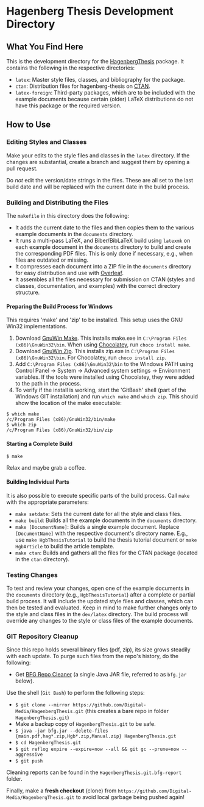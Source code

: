 # Hagenberg Thesis Development Directory

## What You Find Here

This is the development directory for the [HagenbergThesis](https://github.com/Digital-Media/HagenbergThesis) package. It contains the following in the respective directories:

- `latex`: Master style files, classes, and bibliography for the package.
- `ctan`: Distribution files for hagenberg-thesis on [CTAN](https://ctan.org/pkg/hagenberg-thesis).
- `latex-foreign`: Third-party packages, which are to be included with the example documents because certain (older) LaTeX distributions do not have this package or the required version.

## How to Use

### Editing Styles and Classes

Make your edits to the style files and classes in the `latex` directory. If the changes are substantial, create a branch and suggest them by opening a pull request.

Do *not* edit the version/date strings in the files. These are all set to the last build date and will be replaced with the current date in the build process.

### Building and Distributing the Files

The `makefile` in this directory does the following:

- It adds the current date to the files and then copies them to the various example documents in the `documents` directory.
- It runs a multi-pass LaTeX, and Biber/BibLaTeX build using `latexmk` on each example document in the `documents` directory to build and create the corresponding PDF files. This is only done if necessary, e.g., when files are outdated or missing.
- It compresses each document into a ZIP file in the `documents` directory for easy distribution and use with [Overleaf](https://www.overleaf.com/).
- It assembles all the files necessary for submission on CTAN (styles and classes, documentation, and examples) with the correct directory structure.

#### Preparing the Build Process for Windows

This requires 'make' and 'zip' to be installed. This setup uses the GNU Win32 implementations.

1. Download [GnuWin Make](http://gnuwin32.sourceforge.net/downlinks/make.php). This installs make.exe in `C:\Program Files (x86)\GnuWin32\bin`. When using [Chocolatey](https://chocolatey.org/), run `choco install make`.
2. Download [GnuWin Zip](http://gnuwin32.sourceforge.net/downlinks/zip.php). This installs zip.exe in `C:\Program Files (x86)\GnuWin32\bin`. For Chocolatey, run `choco install zip`.
3. Add `C:\Program Files (x86)\GnuWin32\bin` to the Windows PATH using Control Panel -> System -> Advanced system settings -> Environment variables. If the tools were installed using Chocolatey, they were added to the path in the process.
4. To verify if the install is working, start the 'GitBash' shell (part of the Windows GIT installation) and run `which make` and `which zip`. This should show the location of the make executable:
```
$ which make
/c/Program Files (x86)/GnuWin32/bin/make
$ which zip
/c/Program Files (x86)/GnuWin32/bin/zip
```

#### Starting a Complete Build

```
$ make
```

Relax and maybe grab a coffee.

#### Building Individual Parts

It is also possible to execute specific parts of the build process. Call `make` with the appropriate parameters:

- `make setdate`: Sets the current date for all the style and class files.
- `make build`: Builds all the example documents in the `documents` directory.
- `make [DocumentName]`: Builds a single example document. Replace `[DocumentName]` with the respective document's directory name. E.g., use `make HgbThesisTutorial` to build the thesis tutorial document or `make HgbArticle` to build the article template.
- `make ctan`: Builds and gathers all the files for the CTAN package (located in the `ctan` directory).

### Testing Changes

To test and review your changes, open one of the example documents in the `documents` directory (e.g., `HgbThesisTutorial`) after a complete or partial build process. It will include the updated style files and classes, which can then be tested and evaluated. Keep in mind to make further changes only to the style and class files in the `dev/latex` directory. The build process will override any changes to the style or class files of the example documents.

### GIT Repository Cleanup

Since this repo holds several binary files (pdf, zip), its size grows steadily with each update. To purge such files from the repo's history, do the following:

- Get [BFG Repo Cleaner](https://rtyley.github.io/bfg-repo-cleaner/) (a single Java JAR file, referred to as ``bfg.jar`` below).

Use the shell (`Git Bash`) to perform the following steps:

- ``$ git clone --mirror https://github.com/Digital-Media/HagenbergThesis.git`` (this creates a bare repo in folder ``HagenbergThesis.git``)
- Make a backup copy of ``HagenbergThesis.git`` to be safe.
- ``$ java -jar bfg.jar --delete-files {main.pdf,hag*.zip,Hgb*.zip,Manual.zip} HagenbergThesis.git``
- ``$ cd HagenbergThesis.git``
- ``$ git reflog expire --expire=now --all && git gc --prune=now --aggressive``
- ``$ git push``

Cleaning reports can be found in the ``HagenbergThesis.git.bfg-report`` folder.

Finally, make a **fresh checkout** (clone) from ``https://github.com/Digital-Media/HagenbergThesis.git`` to avoid local garbage being pushed again!
